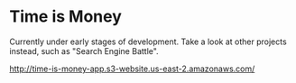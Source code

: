 # Time is Money
Currently under early stages of development. Take a look at other projects instead, such as "Search Engine Battle".

http://time-is-money-app.s3-website.us-east-2.amazonaws.com/
